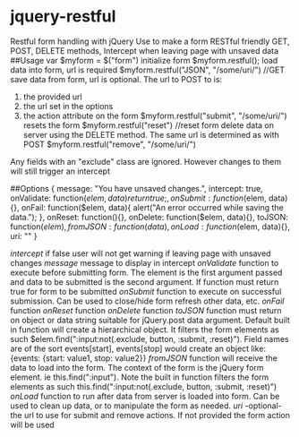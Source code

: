# jquery-restful
Restful form handling with jQuery
Use to make a form RESTful friendly
GET, POST, DELETE methods,
Intercept when leaving page with unsaved data
##Usage
var \$myform = \$("form")
initialize form
\$myform.restful(); 
load data into form, url is required
\$myform.restful("JSON", "/some/uri/") //GET
save data from form, url is optional. The url to POST to is:
1. the provided url
2. the url set in the options
3. the action attribute on the form
\$myform.restful("submit", "/some/uri/")
resets the form
\$myform.restful("reset") //reset form
delete data on server using the DELETE method. The same url is determined as with POST
\$myform.restful("remove", "/some/uri/")

Any fields with an "exclude" class are ignored. However changes to them will still trigger an intercept

##Options
    {
        message: "You have unsaved changes.",
        intercept: true, 
        onValidate: function($elem, data){return true;},
        onSubmit: function($elem, data){}, 
        onFail: function($elem, data){ alert("An error occurred while saving the data."); },
        onReset: function(){},
        onDelete: function($elem, data){},
        toJSON: function($elem){},
        fromJSON: function(data){},
        onLoad: function($elem, data){},
        uri: ""
    }

*intercept* if false user will not get warning if leaving page with unsaved changes
*message* message to display in intercept
*onValidate* function to execute before submitting form. The element is the first argument passed and data to be submitted is the second argument. If function must return true for form to be submitted
*onSubmit* function to execute on successful submission. Can be used to close/hide form refresh other data, etc.
*onFail* function
*onReset* function
*onDelete* function
*toJSON* function must return on object or data string suitable for jQuery.post data argument. 
Default built in function will create a hierarchical object. It filters the form elements as such $elem.find(":input:not(.exclude, button, :submit, :reset)").
Field names are of the sort events[start], events[stop] would create an object like:
    {events: {start: value1, stop: value2}}
*fromJSON* function will receive the data to load into the form. The context of the form is the jQuery form element. ie this.find(":input"). Note the built in
function filters the form elements as such this.find(":input:not(.exclude, button, :submit, :reset)")
*onLoad* function to run after data from server is loaded into form. Can be used to clean up data, or to manipulate the form as needed.
*uri* -optional- the url to use for submit and remove actions. If not provided the form action will be used